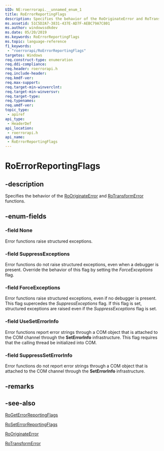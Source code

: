 ```yaml
---
UID: NE:roerrorapi.__unnamed_enum_1
title: RoErrorReportingFlags
description: Specifies the behavior of the RoOriginateError and RoTransformError functions.
ms.assetid: 51C5D2A7-3831-437E-AD7F-AEBC79A7C801
ms.author: windowssdkdev
ms.date: 05/20/2019
ms.keywords: RoErrorReportingFlags
ms.topic: language-reference
f1_keywords: 
 - "roerrorapi/RoErrorReportingFlags"
targetos: Windows
req.construct-type: enumeration
req.ddi-compliance: 
req.header: roerrorapi.h
req.include-header: 
req.kmdf-ver: 
req.max-support: 
req.target-min-winverclnt: 
req.target-min-winversvr: 
req.target-type: 
req.typenames: 
req.umdf-ver: 
topic_type:
 - apiref
api_type:
 - HeaderDef
api_location:
 - roerrorapi.h
api_name:
 - RoErrorReportingFlags
---
```


# RoErrorReportingFlags

## -description

Specifies the behavior of the [RoOriginateError](nf-roerrorapi-rooriginateerror.md) and [RoTransformError](nf-roerrorapi-rotransformerror.md) functions.

## -enum-fields

### -field None

Error functions raise structured exceptions.

### -field SuppressExceptions

Error functions do not raise structured exceptions, even when a debugger is present.
Override the behavior of this flag by setting the *ForceExceptions* flag.

### -field ForceExceptions

Error functions raise structured exceptions, even if no debugger is present.
This flag supercedes the *SuppressExceptions* flag.
If this flag is set, structured exceptions are raised even if the *SuppressExceptions* flag is set.

### -field UseSetErrorInfo

Error functions report error strings through a COM object that is attached to the COM channel through the **SetErrorInfo** infrastructure.
This flag requires that the calling thread be initialized into COM.

### -field SuppressSetErrorInfo

Error functions do not report error strings through a COM object that is attached to the COM channel through the **SetErrorInfo** infrastructure.

## -remarks

## -see-also

[RoGetErrorReportingFlags](nf-roerrorapi-rogeterrorreportingflags.md)

[RoSetErrorReportingFlags](nf-roerrorapi-roseterrorreportingflags.md)

[RoOriginateError](nf-roerrorapi-rooriginateerror.md)

[RoTransformError](nf-roerrorapi-rotransformerror.md)
